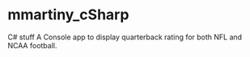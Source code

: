 # mmartiny_cSharp
C# stuff
A Console app to display quarterback rating for both NFL and NCAA football.  
